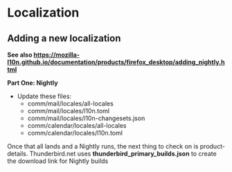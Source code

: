 # Localization

## Adding a new localization

**See also https://mozilla-l10n.github.io/documentation/products/firefox_desktop/adding_nightly.html**

**Part One: Nightly**

- Update these files:
    - comm/mail/locales/all-locales
    - comm/mail/locales/l10n.toml
    - comm/mail/locales/l10n-changesets.json
    - comm/calendar/locales/all-locales
    - comm/calendar/locales/l10n.toml

Once that all lands and a Nightly runs, the next thing to check on is product-details.
Thunderbird.net uses **thunderbird_primary_builds.json** to create the download link for Nightly builds